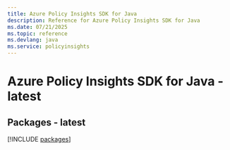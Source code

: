 ```yaml
---
title: Azure Policy Insights SDK for Java
description: Reference for Azure Policy Insights SDK for Java
ms.date: 07/21/2025
ms.topic: reference
ms.devlang: java
ms.service: policyinsights
---
```

# Azure Policy Insights SDK for Java - latest
## Packages - latest
[!INCLUDE [packages](policy-insights-index.md)]